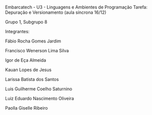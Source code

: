 Embarcatech - U3 - Linguagens e Ambientes de Programação
Tarefa: Depuração e Versionamento (aula síncrona 16/12)

Grupo 1, Subgrupo 8 

Integrantes: 

Fábio Rocha Gomes Jardim

Francisco Wenerson Lima Silva

Igor de Eça Almeida

Kauan Lopes de Jesus

Larissa Batista dos Santos

Luis Guilherme Coelho Saturnino

Luiz Eduardo Nascimento Oliveira

Paolla Giselle Ribeiro
